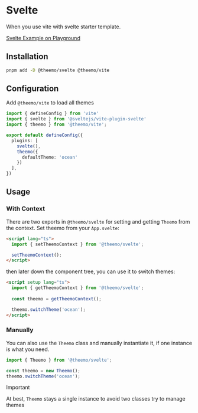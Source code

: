 # Svelte

When you use vite with svelte starter template.

[Svelte Example on
Playground](https://github.com/theemo-tokens/tree/main/playground/svelte)

## Installation

```sh
pnpm add -D @theemo/svelte @theemo/vite
```

## Configuration

Add `@theemo/vite` to load all themes

```ts [vite.config.ts]
import { defineConfig } from 'vite'
import { svelte } from '@sveltejs/vite-plugin-svelte'
import { theemo } from '@theemo/vite';

export default defineConfig({
  plugins: [
    svelte(),
    theemo({
      defaultTheme: 'ocean'
    })
  ],
})
```

## Usage

### With Context

There are two exports in `@theemo/svelte` for setting and getting `Theemo` from
the context. Set theemo from your `App.svelte`:

```html [src/App.svelte]
<script lang="ts">
  import { setTheemoContext } from '@theemo/svelte';

  setTheemoContext();
</script>
```

then later down the component tree, you can use it to switch themes:

```html [src/lib/theme-switcher.svelte]
<script setup lang="ts">
  import { getTheemoContext } from '@theemo/svelte';
  
  const theemo = getTheemoContext();

  theemo.switchTheme('ocean');
</script>
```

### Manually

You can also use the `Theemo` class and manually instantiate it, if one instance
is what you need.

```ts
import { Theemo } from '@theemo/svelte';

const theemo = new Theemo();
theemo.switchTheme('ocean');
```

> [!IMPORTANT]
> At best, `Theemo` stays a single instance to avoid two classes try to manage
> themes

